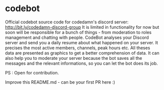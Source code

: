 # codebot

Official codebot source code for codedamn's discord server: http://bit.ly/codedamn-discord-group
It is limited in functionality for now but soon will be responsible for a bunch of things - from moderation to roles management and chatting with people. CodeBot analyses your Discord server and send you a daily resume about what happened on your server. It precises the most active members, channels, peak hours etc. All theses data are presented as graphics to get a better comprehension of data. It can also help you to moderate your server because the bot saves all the messages and the relevant informations, so you can let the bot does its job. 

PS : Open for contribution.

Improve this README.md - can be your first PR here :)
